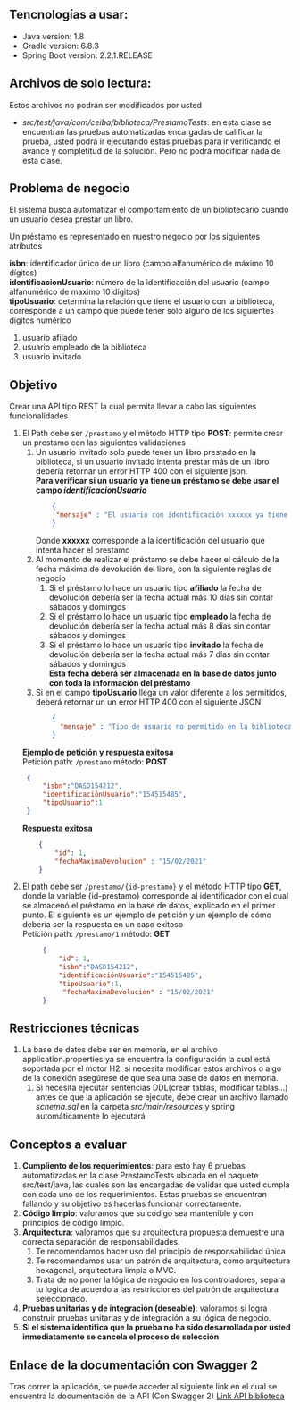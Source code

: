 ## Tencnologías a usar:
- Java version: 1.8
- Gradle version: 6.8.3
- Spring Boot version: 2.2.1.RELEASE

## Archivos de solo lectura:
Estos archivos no podrán ser modificados por usted
- _src/test/java/com/ceiba/biblioteca/PrestamoTests_: en esta clase se encuentran las pruebas automatizadas encargadas de calificar la prueba, usted podrá ir ejecutando estas pruebas para ir verificando el avance y completitud de la solución. Pero no podrá modificar nada de esta clase.

## Problema de negocio
El sistema busca automatizar el comportamiento de un bibliotecario cuando un usuario
desea prestar un libro.

Un préstamo es representado en nuestro negocio por los siguientes atributos

**isbn**: identificador único de un libro (campo alfanumérico de máximo 10 dígitos)  
**identificacionUsuario**: número de la identificación del usuario (campo alfanumérico de maximo 10 digitos)  
**tipoUsuario**: determina la relación que tiene el usuario con la biblioteca, corresponde a un campo que puede tener solo alguno de los siguientes dígitos numérico  
1. usuario afilado
2. usuario empleado de la biblioteca
3. usuario invitado

## Objetivo
Crear una API tipo REST la cual permita llevar a cabo las siguientes funcionalidades
1. El Path debe ser `/prestamo`  y el método HTTP tipo **POST**: permite crear un prestamo con las siguientes validaciones
    1. Un usuario invitado solo puede tener un libro prestado en la biblioteca, si un usuario invitado intenta prestar más de un libro debería retornar un error HTTP 400 con el siguiente json.  
       **Para verificar si un usuario ya tiene un préstamo se debe usar el campo _identificacionUsuario_**
        ```json
            {
             "mensaje" : "El usuario con identificación xxxxxx ya tiene un libro prestado por lo cual no se le puede realizar otro préstamo"
            }
        ```       
       Donde **xxxxxx** corresponde a la identificación del usuario que intenta hacer el prestamo
    2. Al momento de realizar el préstamo se debe hacer el cálculo de la fecha máxima de devolución del libro, con la siguiente reglas de negocio
        1. Si el préstamo lo hace un usuario tipo **afiliado** la fecha de devolución debería ser la fecha actual más 10 días sin contar sábados y domingos
        2. Si el préstamo lo hace un usuario tipo **empleado** la fecha de devolución debería ser la fecha actual más 8 días sin contar sábados y domingos
        3. Si el préstamo lo hace un usuario tipo **invitado** la fecha de devolución debería ser la fecha actual más 7 días sin contar sábados y domingos  
        **Esta fecha deberá ser almacenada en la base de datos junto con toda la información del préstamo**
   3. Si en el campo **tipoUsuario** llega un valor diferente a los permitidos, deberá retornar un un error HTTP 400 con el siguiente JSON
        ```json
            {
              "mensaje" : "Tipo de usuario no permitido en la biblioteca"
            }
        ```
   **Ejemplo de petición y respuesta exitosa**  
   Petición  path: `/prestamo` método: **POST**
   ```json
    {
        "isbn":"DASD154212",
        "identificaciónUsuario":"154515485",
        "tipoUsuario":1
    }
    ```
   **Respuesta exitosa**
    ```json
        {
            "id": 1,
            "fechaMaximaDevolucion" : "15/02/2021"
        }
    ```
2. El path debe ser `/prestamo/{id-prestamo}` y el método HTTP tipo **GET**, donde la variable  {id-prestamo} corresponde al identificador con el cual se almacenó el préstamo en la base de datos, explicado en el primer punto.
   El siguiente es un ejemplo de petición y un ejemplo de cómo debería ser la respuesta en un caso exitoso  
   Petición  path: `/prestamo/1` método: **GET**
   ```json
        {
            "id": 1,	
            "isbn":"DASD154212",
            "identificaciónUsuario":"154515485",
            "tipoUsuario":1,
             "fechaMaximaDevolucion" : "15/02/2021"
        }
    ```
## Restricciones técnicas
1. La base de datos debe ser en memoria, en el archivo application.properties ya se encuentra la configuración la cual está soportada por el motor H2, si necesita modificar estos archivos o algo de la conexión asegúrese de que sea una base de datos en memoria.
    1. Si necesita ejecutar sentencias DDL(crear tablas, modificar tablas...) antes de que la aplicación se ejecute, debe crear un archivo llamado _schema.sql_ en la carpeta _src/main/resources_ y spring automáticamente lo ejecutará

## Conceptos a evaluar
1. **Cumpliento de los requerimientos**: para esto hay 6 pruebas automatizadas en la clase PrestamoTests ubicada en el paquete src/test/java, las cuales son las encargadas de validar que usted cumpla con cada uno de los requerimientos. Estas pruebas se encuentran fallando y su objetivo es hacerlas funcionar correctamente.  
2. **Código limpio**: valoramos que su código sea mantenible y con principios de código limpio.  
3. **Arquitectura**: valoramos que su arquitectura propuesta demuestre una correcta separación de responsabilidades.
   1. Te recomendamos hacer uso del principio de responsabilidad única
   2. Te recomendamos usar un patrón de arquitectura, como arquitectura hexagonal, arquitectura limpia o MVC.
   3. Trata de no poner la lógica de negocio en los controladores, separa tu logica de acuerdo a las restricciones del patrón de arquitectura seleccionado.
4. **Pruebas unitarias y de integración (deseable)**: valoramos si logra construir pruebas unitarias y de integración a su lógica de negocio.
5. **Si el sistema identifica que la prueba no ha sido desarrollada por usted inmediatamente se cancela el proceso de selección**

## Enlace de la documentación con Swagger 2
Tras correr la aplicación, se puede acceder al siguiente link en el cual se encuentra la documentación de la API (Con Swagger 2) [Link API biblioteca](http://localhost:8000/swagger-ui.html)

